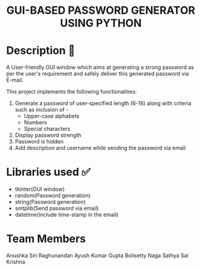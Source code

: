 <h1 align="center">
    GUI-BASED PASSWORD GENERATOR USING PYTHON
</h1>

# Description 📜

A User-friendly GUI window which aims at generating a strong password as per the user's requirement and safely deliver this generated password via E-mail.

This project implements the following functionalities:  
<ol>
    <li>Generate a password of user-specified length (6-16) along with criteria such as inclusion of -
      <ul>
        <li>Upper-case alphabets</li>
        <li>Numbers</li>
        <li>Special characters</li>
      </ul>
    </li>
    <li>Display password strength</li>
    <li>Password is hidden</li>
    <li>Add description and username while sending the password via email</li>
</ol>


# Libraries used ✅

<ul>
    <li>tkinter(GUI window)</li>
    <li>random(Password generation)</li>
    <li>string(Password generation)</li>
    <li>smtplib(Send password via email)</li>
    <li>datetime(Include time-stamp in the email)</li>
</ul>

# Team Members
Anushka Siri Raghunandan
Ayush Kumar Gupta
Bolisetty Naga Sathya Sai Krishna  
